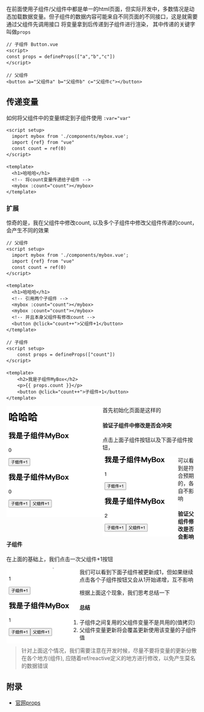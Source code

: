 在前面使用子组件/父组件中都是单一的html页面，但实际开发中，多数情况是动态加载数据变量。但子组件的数据内容可能来自不同页面的不同接口，这是就需要通过父组件先调用接口 将变量拿到后传递到子组件进行渲染， 其中传递的关键字叫做`props`

```vue
// 子组件 Button.vue
<script>
const props = defineProps(["a","b","c"])
</script>

// 父组件
<button a="父组件a" b="父组件b" c="父组件c"></button>
```



## 传递变量

如何将父组件中的变量绑定到子组件使用 `:var="var"`

```vue
<script setup>
  import mybox from './components/mybox.vue';
  import {ref} from "vue"
  const count = ref(0)
</script>

<template>
  <h1>哈哈哈</h1>
  <!-- 将count变量传递给子组件 -->
  <mybox :count="count"></mybox>
</template>
```



### 扩展

惊奇的是，我在父组件中修改count, 以及多个子组件中修改父组件传递的count，会产生不同的效果

```vue
// 父组件
<script setup>
  import mybox from './components/mybox.vue';
  import {ref} from "vue"
  const count = ref(0)
</script>

<template>
  <h1>哈哈哈</h1>
  <!-- 引用两个子组件 -->
  <mybox :count="count"></mybox>
  <mybox :count="count"></mybox>
  <!-- 并且本身父组件有修改count -->
  <button @click="count++">父组件+1</button>
</template>

// 子组件
<script setup>
    const props = defineProps(["count"])
</script>

<template>
    <h2>我是子组件MyBox</h2>
    <p>{{ props.count }}</p>
    <button @click="count++">子组件+1</button>
</template>
```

<img src="assets/image-20230423224010602.png" alt="image-20230423224010602" style="zoom:80%;float:left" />

首先初始化页面是这样的

#### 验证子组件中修改是否会冲突

点击上面子组件按钮以及下面子组件按钮，

<img src="assets/image-20230423224146381.png" alt="image-20230423224146381" style="zoom:80%;float:left;" />

可以看到是符合预期的，各自不影响

#### 验证父组件修改是否会影响子组件

在上面的基础上，我们点击一次父组件+1按钮

<img src="assets/image-20230423224301699.png" alt="image-20230423224301699" style="zoom:80%;float:left" />

我们可以看到下面子组件被更新成1，但如果继续点击各个子组件按钮又会从1开始递增，互不影响

根据上面这个现象，我们思考总结一下

#### 总结

1. 子组件之间复用的父组件变量不是共用的(值拷贝)
2. 父组件变量更新将会覆盖更新使用该变量的子组件值

> 针对上面这个情况，我们需要注意在开发时候，尽量不要将变量的更新分散在各个地方(组件), 应随着ref/reactive定义的地方进行修改，以免产生莫名的数据错误



## 附录

- [官网props](https://cn.vuejs.org/guide/components/props.html)